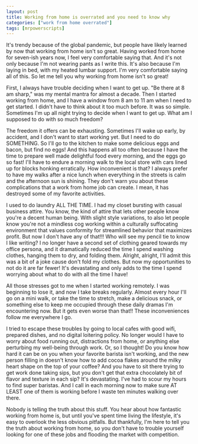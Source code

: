 ```yaml
---
layout: post
title: Working from home is overrated and you need to know why
categories: ["work from home overrated"]
tags: [mrpowerscripts]
---
```


It's trendy because of the global pandemic, but people have likely learned by now that working from home isn't so great. Having worked from home for seven-ish years now, I feel very comfortable saying that. And it's not only because I'm not wearing pants as I write this. It's also because I'm laying in bed, with my heated lumbar support. I'm very comfortable saying all of this. So let me tell you why working from home isn't so great!

First, I always have trouble deciding when I want to get up. "Be there at 8 am sharp," was my mental mantra for almost a decade. Then I started working from home, and I have a window from 8 am to 11 am when I need to get started. I didn't have to think about it too much before.  It was so simple. Sometimes I'm up all night trying to decide when I want to get up. What am I supposed to do with so much freedom?

The freedom it offers can be exhausting. Sometimes I'll wake up early, by accident, and I don't want to start working yet. But I need to do SOMETHING. So I'll go to the kitchen to make some delicious eggs and bacon, but find no eggs! And this happens all too often because I have the time to prepare well made delightful food every morning, and the eggs go so fast! I'll have to endure a morning walk to the local store with cars lined up for blocks honking erratically. How inconvenient is that? I always prefer to have my walks after a nice lunch when everything in the streets is calm and the afternoon sun is shining. They don't warn you about these complications that a work from home job can create. I mean, it has destroyed some of my favorite activities.

I used to do laundry ALL THE TIME. I had my closet bursting with casual business attire. You know, the kind of attire that lets other people know you're a decent human being. With slight style variations, to also let people know you're not a mindless cog working within a culturally suffocating environment that values conformity for streamlined behavior that maximizes profit. But now I don't have any of that!!! Who will see my pencil tie to know I like writing? I no longer have a second set of clothing geared towards my office persona, and it dramatically reduced the time I spend washing clothes, hanging them to dry, and folding them. Alright, alright, I'll admit this was a bit of a joke cause don't fold my clothes. But now my opportunities to not do it are far fewer! It's devastating and only adds to the time I spend worrying about what to do with all the time I have!

All those stresses got to me when I started working remotely. I was beginning to lose it, and now I take breaks regularly. Almost every hour I'll go on a mini walk, or take the time to stretch, make a delicious snack, or something else to keep me occupied through these daily dramas I'm encountering now. But it gets even worse than that!! These inconveniences follow me everywhere I go.

I tried to escape these troubles by going to local cafes with good wifi, prepared dishes, and no digital loitering policy. No longer would I have to worry about food running out, distractions from home, or anything else perturbing my well-being through work. Or, so I thought! Do you know how hard it can be on you when your favorite barista isn't working, and the new person filling in doesn't know how to add cocoa flakes around the milky heart shape on the top of your coffee? And you have to sit there trying to get work done taking sips, but you don't get that extra chocolately bit of flavor and texture in each sip? It's devastating. I've had to scour my hours to find super baristas. And I call in each morning now to make sure AT LEAST one of them is working before I waste ten minutes walking over there.

Nobody is telling the truth about this stuff.  You hear about how fantastic working from home is, but until you've spent time living the lifestyle, it's easy to overlook the less obvious pitfalls. But thankfully, I'm here to tell you the truth about working from home, so you don't have to trouble yourself looking for one of these jobs and flooding the market with competition.
